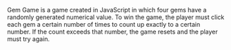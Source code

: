 Gem Game is a game created in JavaScript in which four gems have a randomly generated numerical value. To win the game, the player must click each gem a certain number of times to count up exactly to a certain number. If the count exceeds that number, the game resets and the player must try again.
